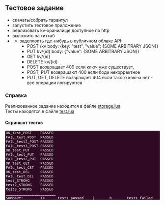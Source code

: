 ## Тестовое задание
- скачать/собрать тарантул  
- запустить тестовое приложение  
- реализовать kv-хранилище доступное по http  
- выложить на гитхаб  
- * задеплоить где-нибудь в публичном облаке API: 
    - POST /kv body: {key: "test", "value": {SOME ARBITRARY JSON}} 
    - PUT kv/{id} body: {"value": {SOME ARBITRARY JSON}} 
    - GET kv/{id} 
    - DELETE kv/{id} 
    - POST возвращает 409 если ключ уже существует, 
    - POST, PUT возвращают 400 если боди некорректное 
    - PUT, GET, DELETE возвращает 404 если такого ключа нет - все операции логируются

### Справка
Реализованное задание находится в файле [storage.lua](storage.lua)  
Тесты находятся в файле [test.lua](test.lua)  
#### Скриншот тестов
![](screenshots/tests.png)  

